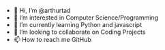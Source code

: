 - 👋 Hi, I’m @arthurtad
- 👀 I’m interested in Computer Science/Programming
- 🌱 I’m currently learning Python and javascript
- 💞️ I’m looking to collaborate on Coding Projects
- 📫 How to reach me GitHub

<!---
arthurtad/arthurtad is a ✨ special ✨ repository because its `README.md` (this file) appears on your GitHub profile.
You can click the Preview link to take a look at your changes.
--->
